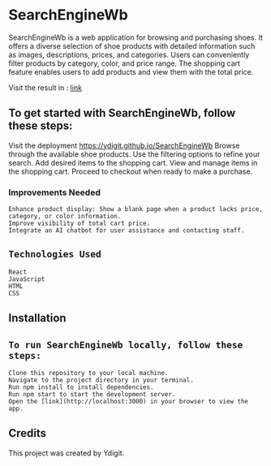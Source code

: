 # SearchEngineWb

SearchEngineWb is a web application for browsing and purchasing shoes. It offers a diverse selection of shoe products with detailed information such as images, descriptions, prices, and categories. Users can conveniently filter products by category, color, and price range. The shopping cart feature enables users to add products and view them with the total price.

Visit the result in : [link](https://ydigit.github.io/SearchEngineWb)

## To get started with SearchEngineWb, follow these steps:

Visit the deployment https://ydigit.github.io/SearchEngineWb
Browse through the available shoe products.
Use the filtering options to refine your search.
Add desired items to the shopping cart.
View and manage items in the shopping cart.
Proceed to checkout when ready to make a purchase.

### Improvements Needed

    Enhance product display: Show a blank page when a product lacks price, category, or color information.
    Improve visibility of total cart price.
    Integrate an AI chatbot for user assistance and contacting staff.

## `Technologies Used`

    React
    JavaScript
    HTML
    CSS

## Installation

## `To run SearchEngineWb locally, follow these steps:`

    Clone this repository to your local machine.
    Navigate to the project directory in your terminal.
    Run npm install to install dependencies.
    Run npm start to start the development server.
    Open the [link](http://localhost:3000) in your browser to view the app.

## Credits

This project was created by Ydigit.




